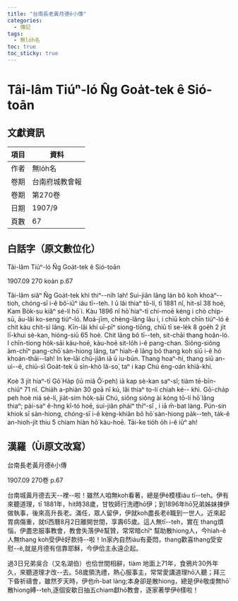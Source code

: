 ```yaml
---
title: "台南長老黃月德ê小傳"
categories:
  - 傳記
tags:
  - 無lo̍h名
toc: true
toc_sticky: true
---
```


# Tâi-lâm Tiúⁿ-ló N̂g Goa̍t-tek ê Sió-toān

## 文獻資訊

| 項目 | 資料 |
|---|---|
| 作者 | 無lo̍h名 |
| 卷期 | 台南府城教會報 |
| 卷期 | 第270卷 |
| 日期 | 1907/9 |
| 頁數 | 67 |

## 白話字（原文數位化）

Tâi-lâm Tiúⁿ-ló N̂g Goa̍t-tek ê Sió-toān

1907.09 270 koàn p.67

Tâi-lâm siâⁿ N̂g Goa̍t-tek khì thiⁿ--ni̍h lah! Sui-jiân lâng lán bô koh khoàⁿ--tioh, chóng-sī i-ê bô͘-iūⁿ iáu tī--teh. I ū lâi thiaⁿ tō-lí, tī 1881 nî, hit-sî 38 hoè, Kam Bo̍k-su kiâⁿ sé-lí hō͘ i. Kàu 1896 nî hō͘ hiaⁿ-tī chí-moē kéng i chò chip-sū, āu-lâi ko-seng tiúⁿ-ló. Moá-jīm, chèng-lâng lâu i, i chiū koh chīn tiúⁿ-ló ê chit kàu chi̍t-sì lâng. Kīn-lâi khí uī-pīⁿ siong-tiōng, chiū tī se-le̍k 8 goe̍h 2 ji̍t lī-khui sè-kan, hióng-siū 65 hoè. Chit lâng bô tī--teh, sit-chāi thang hoân-ló. I chīn-tiong ho̍k-sāi kàu-hoē, kàu-hoē sit-lo̍h i-ê pang-chan. Siông-siông àm-chīⁿ pang-chō͘ sàn-hiong lâng, taⁿ hiah-ê lâng bô thang koh siū i-ê hó khoán-thāi--lah! In ke-lāi chū-jiân iā ū iu-būn. Thang hoaⁿ-hí, thang siū an-uì--ê, chiū-sī Goa̍t-tek ū sìn-khò Iâ-so͘, taⁿ i kap Chú éng-oán khiā-khí.

Koè 3 ji̍t hiaⁿ-tī Gô͘ Ha̍p (iū miâ Ô͘-peh) iā kap sè-kan saⁿ-sî; tiàm tē-bīn-chiūⁿ 71 nî. Chia̍h a-phiàn 30 goā nî kú, lâi thiaⁿ to-lí chiah ké-- khì. Gō͘-cha̍p peh hoè niá sé-lí, jia̍t-sim ho̍k-sāi Chú, siông siông ài kóng tō-lí hō͘ lâng thiaⁿ; pài-saⁿ ê-hng kî-tó hoē, sui-jiân pháiⁿ thiⁿ-sî , i iā m̄-bat làng. Pún-sin khiok sī sàn-hiong, chóng-sī i-ê kèng-khiân bô hō͘ sàn-hiong pa̍k--teh, ta̍k-ê an-hioh-ji̍t thiu 5 chiam hiàn hō͘ kàu-hoē. Tāi-ke tio̍h o̍h i-ê iūⁿ ah!

## 漢羅（Ùi原文改寫）

台南長老黃月德ê小傳

1907.09 270卷 p.67

台南城黃月德去天--裡--啦！雖然人咱無koh看著，總是伊ê模樣iáu tī--teh。伊有來聽道理，tī 1881年，hit時38歲，甘牧師行洗禮hō͘伊；到1896年hō͘兄弟姊妹揀伊做執事，後來高升長老。滿任，眾人留伊，伊就koh盡長老ê職到一世人。近來起胃病傷重，就tī西曆8月2日離開世間，享壽65歲。這人無tī--teh，實在 thang煩惱，伊盡忠服事教會，教會失落伊ê幫贊，常常暗chīⁿ 幫助散hiong人，今hiah-ê人無thang koh受伊ê好款待--啦！In家內自然iáu有憂悶，thang歡喜thang受安慰--ê,就是月德有信靠耶穌，今伊佮主永遠企起。

過3日兄弟吳合（又名湖伯）也佮世間相辭，tiàm 地面上71年，食鴉片30外年久，來聽道理才改--去。58歲領洗禮，熱心服事主，常常愛講道理hō͘人聽；拜三下昏祈禱會，雖然歹天時，伊也m̄-bat làng;本身卻是散hiong，總是伊ê敬虔無hō͘ 散hiong縛--teh,逐個安歇日抽五chiam獻hō͘教會，逐家著學伊ê樣啦！
